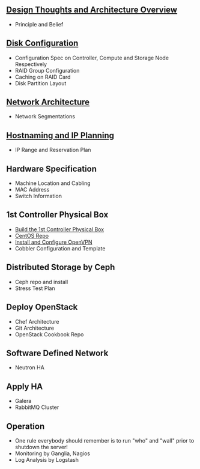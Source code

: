 ## [Design Thoughts and Architecture Overview](ArchitectureOverview.markdown)
  * Principle and Belief

## [Disk Configuration](DiskConfiguration.markdown)
  * Configuration Spec on Controller, Compute and Storage Node Respectively
  * RAID Group Configuration
  * Caching on RAID Card
  * Disk Partition Layout

## [Network Architecture](NetworkConfiguration.markdown)
  * Network Segmentations

## [Hostnaming and IP Planning](IPPlanning.markdown)
  * IP Range and Reservation Plan

## Hardware Specification
  * Machine Location and Cabling
  * MAC Address
  * Switch Information

## 1st Controller Physical Box
  * [Build the 1st Controller Physical Box](BuildFirstBox.markdown)
  * [CentOS Repo](CreateCentosRepo)
  * [Install and Configure OpenVPN](InstallAndConfigureOpenvpn.markdown)
  * Cobbler Configuration and Template

## Distributed Storage by Ceph
  * Ceph repo and install
  * Stress Test Plan

## Deploy OpenStack
  * Chef Architecture
  * Git Architecture
  * OpenStack Cookbook Repo

## Software Defined Network
  * Neutron HA

## Apply HA
  * Galera
  * RabbitMQ Cluster

## Operation
  * One rule everybody should remember is to run "who" and "wall" prior to shutdown the server!
  * Monitoring by Ganglia, Nagios
  * Log Analysis by Logstash
